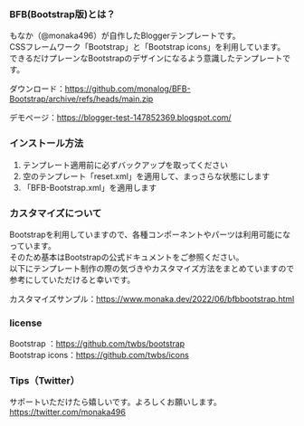 ### BFB(Bootstrap版)とは？
もなか（@monaka496）が自作したBloggerテンプレートです。  
CSSフレームワーク「Bootstrap」と「Bootstrap icons」を利用しています。  
できるだけプレーンなBootstrapのデザインになるよう意識したテンプレートです。  

ダウンロード：https://github.com/monalog/BFB-Bootstrap/archive/refs/heads/main.zip  
  
デモページ：https://blogger-test-147852369.blogspot.com/

### インストール方法
1. テンプレート適用前に必ずバックアップを取ってください
2. 空のテンプレート「reset.xml」を適用して、まっさらな状態にします
3. 「BFB-Bootstrap.xml」を適用します

### カスタマイズについて
Bootstrapを利用していますので、各種コンポーネントやパーツは利用可能になっています。  
そのため基本はBootstrapの公式ドキュメントをご参照ください。  
以下にテンプレート制作の際の気づきやカスタマイズ方法をまとめていますので参考にしていただけると幸いです。

カスタマイズサンプル：https://www.monaka.dev/2022/06/bfbbootstrap.html

### license
Bootstrap      ：https://github.com/twbs/bootstrap  
Bootstrap icons：https://github.com/twbs/icons  

### Tips（Twitter）
サポートいただけたら嬉しいです。よろしくお願いします。  
https://twitter.com/monaka496
